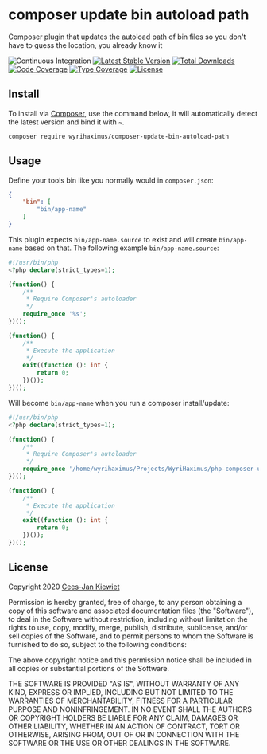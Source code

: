 # composer update bin autoload path

Composer plugin that updates the autoload path of bin files so you don't have to guess the location, you already know it

![Continuous Integration](https://github.com/wyrihaximus/php-composer-update-bin-autoload-path/workflows/Continuous%20Integration/badge.svg)
[![Latest Stable Version](https://poser.pugx.org/wyrihaximus/composer-update-bin-autoload-path/v/stable.png)](https://packagist.org/packages/wyrihaximus/composer-update-bin-autoload-path)
[![Total Downloads](https://poser.pugx.org/wyrihaximus/composer-update-bin-autoload-path/downloads.png)](https://packagist.org/packages/wyrihaximus/composer-update-bin-autoload-path)
[![Code Coverage](https://scrutinizer-ci.com/g/wyrihaximus/php-composer-update-bin-autoload-path/badges/coverage.png?b=master)](https://scrutinizer-ci.com/g/wyrihaximus/php-composer-update-bin-autoload-path/?branch=master)
[![Type Coverage](https://shepherd.dev/github/wyrihaximus/php-composer-update-bin-autoload-path/coverage.svg)](https://shepherd.dev/github/wyrihaximus/php-composer-update-bin-autoload-path)
[![License](https://poser.pugx.org/wyrihaximus/composer-update-bin-autoload-path/license.png)](https://packagist.org/packages/wyrihaximus/composer-update-bin-autoload-path)

## Install ##

To install via [Composer](http://getcomposer.org/), use the command below, it will automatically detect the latest version and bind it with `~`.

```
composer require wyrihaximus/composer-update-bin-autoload-path
```

## Usage ##

Define your tools bin like you normally would in `composer.json`:

```json
{
    "bin": [
        "bin/app-name"
    ]
}
```

This plugin expects `bin/app-name.source` to exist and will create `bin/app-name` based on that. The following example 
`bin/app-name.source`:

```php
#!/usr/bin/php
<?php declare(strict_types=1);

(function() {
    /**
     * Require Composer's autoloader
     */
    require_once '%s';
})();

(function() {
    /**
     * Execute the application
     */
    exit((function (): int {
        return 0;
    })());
})();
```

Will become `bin/app-name` when you run a composer install/update:

```php
#!/usr/bin/php
<?php declare(strict_types=1);

(function() {
    /**
     * Require Composer's autoloader
     */
    require_once '/home/wyrihaximus/Projects/WyriHaximus/php-composer-update-bin-autoload-path/vendor/autoload.php';
})();

(function() {
    /**
     * Execute the application
     */
    exit((function (): int {
        return 0;
    })());
})();
```

## License ##

Copyright 2020 [Cees-Jan Kiewiet](http://wyrihaximus.net/)

Permission is hereby granted, free of charge, to any person
obtaining a copy of this software and associated documentation
files (the "Software"), to deal in the Software without
restriction, including without limitation the rights to use,
copy, modify, merge, publish, distribute, sublicense, and/or sell
copies of the Software, and to permit persons to whom the
Software is furnished to do so, subject to the following
conditions:

The above copyright notice and this permission notice shall be
included in all copies or substantial portions of the Software.

THE SOFTWARE IS PROVIDED "AS IS", WITHOUT WARRANTY OF ANY KIND,
EXPRESS OR IMPLIED, INCLUDING BUT NOT LIMITED TO THE WARRANTIES
OF MERCHANTABILITY, FITNESS FOR A PARTICULAR PURPOSE AND
NONINFRINGEMENT. IN NO EVENT SHALL THE AUTHORS OR COPYRIGHT
HOLDERS BE LIABLE FOR ANY CLAIM, DAMAGES OR OTHER LIABILITY,
WHETHER IN AN ACTION OF CONTRACT, TORT OR OTHERWISE, ARISING
FROM, OUT OF OR IN CONNECTION WITH THE SOFTWARE OR THE USE OR
OTHER DEALINGS IN THE SOFTWARE.
